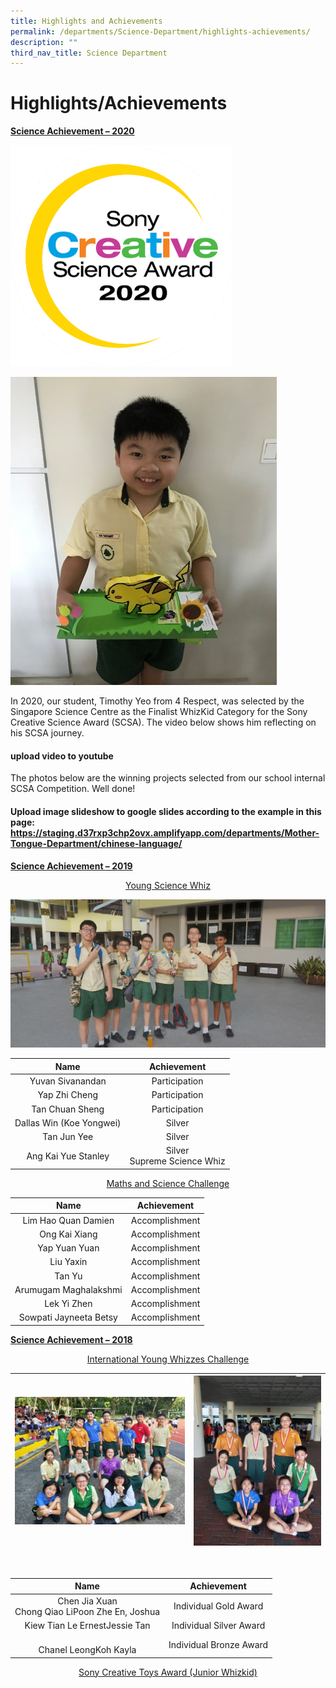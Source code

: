 ```yaml
---
title: Highlights and Achievements
permalink: /departments/Science-Department/highlights-achievements/
description: ""
third_nav_title: Science Department
---
```

# Highlights/Achievements
<b><u>Science Achievement – 2020</u></b>

![](/images/Departments/Science%20Department/logo.png)

![](/images/Departments/Science%20Department/Timothy.jpg)

In 2020, our student, Timothy Yeo from 4 Respect, was selected by the Singapore Science Centre as the Finalist WhizKid Category for the Sony Creative Science Award (SCSA). The video below shows him reflecting on his SCSA journey.

#### upload video to youtube

The photos below are the winning projects selected from our school internal SCSA Competition. Well done!

#### Upload image slideshow to google slides according to the example in this page: https://staging.d37rxp3chp2ovx.amplifyapp.com/departments/Mother-Tongue-Department/chinese-language/

<b><u>Science Achievement – 2019</u></b>

<p style="text-align: center;"><u>Young Science Whiz</u></p>

![](/images/Departments/Science%20Department/2019_young%20science%20whiz_a.jpg)


|            Name           |           Achievement           |
|:-------------------------:|:-------------------------------:|
|      Yuvan Sivanandan     |          Participation          |
|       Yap Zhi Cheng       |          Participation          |
|       Tan Chuan Sheng     |          Participation          |
|  Dallas Win (Koe Yongwei) |              Silver             |
|        Tan Jun Yee        |              Silver             |
|    Ang Kai Yue Stanley    |  Silver<br>Supreme Science Whiz |

<p style="text-align: center;"><u>Maths and Science Challenge</u></p>

|           Name          |   Achievement   |
|:-----------------------:|:---------------:|
|   Lim Hao Quan Damien   |  Accomplishment |
|      Ong Kai Xiang      |  Accomplishment |
|       Yap Yuan Yuan     |  Accomplishment |
|        Liu Yaxin        |  Accomplishment |
|         Tan Yu          |  Accomplishment |
|   Arumugam Maghalakshmi |  Accomplishment |
|        Lek Yi Zhen      |  Accomplishment |
|  Sowpati Jayneeta Betsy |  Accomplishment |


<b><u>Science Achievement – 2018</u></b>

<p style="text-align: center;"><u>International Young Whizzes Challenge</u></p>

| ![](/images/Departments/Science%20Department/2018_international%20young%20whizzes%20challenge_a.jpg) | ![](/images/Departments/Science%20Department/2018_international%20young%20whizzes%20challenge_b.jpg) |
|:----:|:-----------:|

<br>

|                          Name                         |        Achievement       |
|:-----------------------------------------------------:|:------------------------:|
| Chen Jia Xuan<br>Chong Qiao LiPoon Zhe En, Joshua<br> |   Individual Gold Award  |
| Kiew Tian Le ErnestJessie Tan<br>                     |  Individual Silver Award |
|             <br>Chanel LeongKoh Kayla <br>            |  Individual Bronze Award |

<p style="text-align: center;"><u>Sony Creative Toys Award (Junior Whizkid)</u></p>